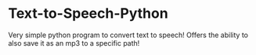 # Text-to-Speech-Python
Very simple python program to convert text to speech! Offers the ability to also save it as an mp3 to a specific path!
